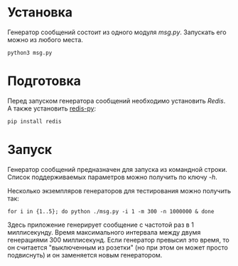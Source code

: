# Установка

Генератор сообщений состоит из одного модуля *msg.py*. Запускать его можно из
любого места.
```
python3 msg.py
```

# Подготовка

Перед запуском генератора сообщений необходимо установить *Redis*. А также
установить [redis-py](https://redis-py.readthedocs.io/en/latest/):
```
pip install redis
```

# Запуск

Генератор сообщений предназначен для запуска из командной строки. Список
поддерживаемых параметров можно получить по ключу *-h*.

Несколько экземпляров генераторов для тестирования можно получить так:
```
for i in {1..5}; do python ./msg.py -i 1 -m 300 -n 1000000 & done
```
Здесь приложение генерирует сообщение с частотой раз в 1 миллисекунду. Время
максимального интервала между двумя генерациями 300 миллисекунд. Если генератор
превысил это время, то он считается "выключенным из розетки" (но при этом он
может просто подвиснуть) и он заменяется новым генератором.
